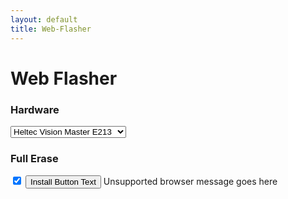 ```yaml
---
layout: default
title: Web-Flasher
---
```


<!-- Load the esp-web-tools script -->
<script type="module" src="./esp-web-tools/install-button.js?module"></script>

<!-- Script to configure esp-web-tools to match our selection -->
<script type="text/javascript" src="./configure-flasher.js"></script>

<!-- Custom styling for this page -->
<link rel="stylesheet" href="./style.css">

# Web Flasher

### Hardware

<select id="hardwareMenu">
  <!-- "value" should match the directory name in ./firmware -->
  <option value="Vision_Master_E213">Heltec Vision Master E213</option>
  <option value="Vision_Master_E290">Heltec Vision Master E290</option>
  <option value="Wireless_Paper_V1_1">Heltec Wireless Paper V1.1</option>
</select>

### Full Erase
  
<input id="eraseCheckbox" type="checkbox" checked="true" />

<esp-web-install-button id="espWebTools" showLog="true">
  <button slot="activate" id="installButton" onclick="updateFlasherConfig()">Install Button Text</button>
  <span slot="unsupported" id="unsupportedText">Unsupported browser message goes here</span>
</esp-web-install-button>
